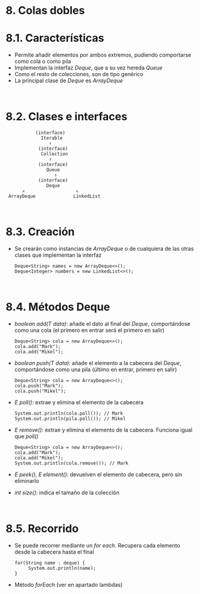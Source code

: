 # 8. Colas dobles

# 8.1. Características

- Permite añadir elementos por ambos extremos, pudiendo comportarse como cola o como pila
- Implementan la interfaz _Deque_, que a su vez hereda _Queue_
- Como el resto de colecciones, son de tipo genérico
- La principal clase de _Deque_ es _ArrayDeque_

<br>

# 8.2. Clases e interfaces

               (interface)
                 Iterable
                    ↑
                (interface)
                 Collection
                    ↑
                (interface)
                   Queue
                      ↑
                (interface)
                   Deque
          ↗                   ↖
     ArrayDeque              LinkedList

<br>

# 8.3. Creación

- Se crearán como instancias de _ArrayDeque_ o de cualquiera de las otras clases que implementan la interfaz
  ```
  Deque<String> names = new ArrayDeque<>();
  Deque<Integer> numbers = new LinkedList<>();
  ```

<br>

# 8.4. Métodos Deque

- _boolean add(T data)_: añade el dato al final del _Deque_, comportándose como una cola (el primero en entrar será el primero en salir)
  ```
  Deque<String> cola = new ArrayDeque<>();
  cola.add("Mark");
  cola.add("Mikel");
  ```
- _boolean push(T data)_: añade el elemento a la cabecera del _Deque_, comportándose como una pila (último en entrar, primero en salir)

  ```
  Deque<String> cola = new ArrayDeque<>();
  cola.push("Mark");
  cola.push("Mikel");
  ```

- _E poll()_: extrae y elimina el elemento de la cabecera
  ```
  System.out.println(cola.poll()); // Mark
  System.out.println(pila.poll()); // Mikel
  ```
- _E remove()_: extrae y elimina el elemento de la cabecera. Funciona igual que _poll()_
  ```
  Deque<String> cola = new ArrayDeque<>();
  cola.add("Mark");
  cola.add("Mikel");
  System.out.println(cola.remove()); // Mark
  ```
- _E peek()_, _E element()_: devuelven el elemento de cabecera, pero sin eliminarlo
- _int size()_: indica el tamaño de la colección

<br>

# 8.5. Recorrido

- Se puede recorrer mediante un _for each_. Recupera cada elemento desde la cabecera hasta el final
  ```
  for(String name : deque) {
       System.out.println(name);
  }
  ```
- Método _forEach_ (ver en apartado lambdas)
